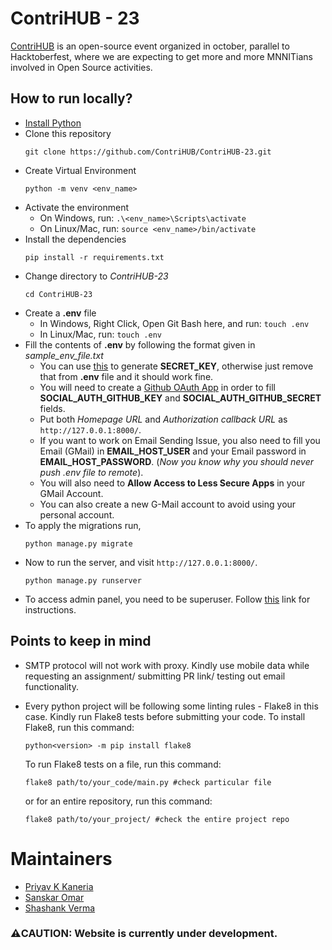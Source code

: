 # ContriHUB - 23

[ContriHUB](https://github.com/ContriHUB/ContriHUB-23/blob/main/README.md) is an open-source event organized in october, parallel to Hacktoberfest, where we are expecting to get more and more MNNITians involved in Open Source activities.


## How to run locally?
* [Install Python](https://www.wikihow.com/Install-Python)
* Clone this repository
    ```
    git clone https://github.com/ContriHUB/ContriHUB-23.git
    ```
* Create Virtual Environment
    ```
    python -m venv <env_name>
    ```
* Activate the environment
    * On Windows, run: `.\<env_name>\Scripts\activate`
    * On Linux/Mac, run: `source <env_name>/bin/activate`    
* Install the dependencies
    ```
    pip install -r requirements.txt
    ```
* Change directory to *ContriHUB-23*
    ```
    cd ContriHUB-23
    ```
* Create a **.env** file
    * In Windows, Right Click, Open Git Bash here, and run: `touch .env`
    * In Linux/Mac, run: `touch .env`
* Fill the contents of **.env** by following the format given in *sample_env_file.txt*
    * You can use [this](https://stackoverflow.com/a/16630719/11671368) to generate **SECRET_KEY**, otherwise just remove that from **.env** file and it should work fine.
    * You will need to create a [Github OAuth App](https://docs.github.com/en/developers/apps/building-oauth-apps/creating-an-oauth-app) in order to fill **SOCIAL_AUTH_GITHUB_KEY** and **SOCIAL_AUTH_GITHUB_SECRET** fields.
    * Put both *Homepage URL* and *Authorization callback URL* as `http://127.0.0.1:8000/`.
    * If you want to work on Email Sending Issue, you also need to fill you Email (GMail) in **EMAIL_HOST_USER** and your Email password in **EMAIL_HOST_PASSWORD**. (*Now you know why you should never push .env file to remote*).
    * You will also need to **Allow Access to Less Secure Apps** in your GMail Account.
    * You can also create a new G-Mail account to avoid using your personal account.
* To apply the migrations run,
    ```
    python manage.py migrate
    ```
* Now to run the server, and visit `http://127.0.0.1:8000/`.
    ```
    python manage.py runserver
    ```
* To access admin panel, you need to be superuser. Follow [this](https://www.geeksforgeeks.org/how-to-create-superuser-in-django/) link for instructions.

## Points to keep in mind

* SMTP protocol will not work with proxy. Kindly use mobile data while requesting an assignment/ submitting PR link/ testing out email functionality.
* Every python project will be following some linting rules - Flake8 in this case. Kindly run Flake8 tests before submitting your code.
    To install Flake8, run this command:
    ```
    python<version> -m pip install flake8
    ```
    
    To run Flake8 tests on a file, run this command:
    ```
    flake8 path/to/your_code/main.py #check particular file
    ```
        
    or for an entire repository, run this command:
    ```
    flake8 path/to/your_project/ #check the entire project repo
    ```

# Maintainers

- [Priyav K Kaneria](https://github.com/PriyavKaneria)
- [Sanskar Omar](https://github.com/sanskaromar)
- [Shashank Verma](https://github.com/shank03)
  
### ⚠️CAUTION: Website is currently under development.
